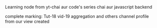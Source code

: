 Learning node from yt-chai aur code's series chai aur javascript backend

complete marking: Tut-18 vid-19 aggregation and others channel profile from our view created
